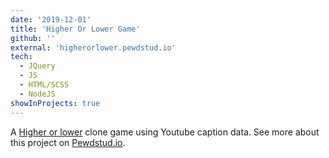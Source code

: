 ```yaml
---
date: '2019-12-01'
title: 'Higher Or Lower Game'
github: ''
external: 'higherorlower.pewdstud.io'
tech:
  - JQuery
  - JS
  - HTML/SCSS
  - NodeJS
showInProjects: true
---
```


A [Higher or lower](http://www.higherlowergame.com/) clone game using Youtube caption data. See more about this project on [Pewdstud.io](pewdstud.io).
